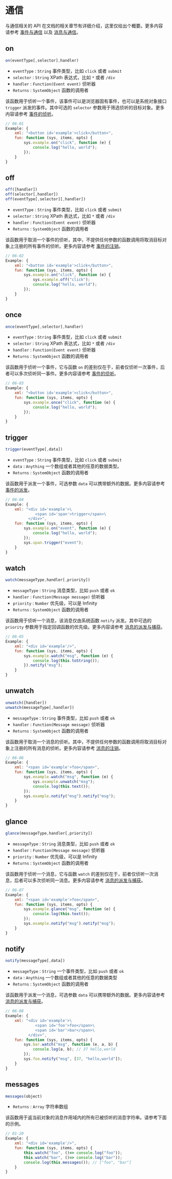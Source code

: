 # 通信

与通信相关的 API 在文档的相关章节有详细介绍，这里仅给出个概要。更多内容请参考 [事件与通信](/docs#事件与通信) 以及 [消息与通信](/docs#消息与通信)。

## on

```js
on(eventType[,selector],handler)
```

- `eventType` : `String` 事件类型，比如 `click` 或者 `submit`
- `selector` : `String` XPath 表达式，比如 `*` 或者 `/div`
- `handler` : `Function(Event event)` 侦听器
- `Returns` : `SystemObject` 函数的调用者

该函数用于侦听一个事件，该事件可以是浏览器固有事件，也可以是系统对象接口 `trigger` 派发的事件。其中可选的 `selector` 参数用于筛选侦听的目标对象。更多内容请参考 [事件的侦听](/docs#事件与通信_事件的侦听)。

```js
// 06-01
Example: {
    xml: "<button id='example'>click</button>",
    fun: function (sys, items, opts) {
        sys.example.on("click", function (e) {
            console.log("hello, world");
        });
    }
}
```

## off

```js
off([handler])
off(selector[,handler])
off(eventType[,selector][,handler])
```

- `eventType` : `String` 事件类型，比如 `click` 或者 `submit`
- `selector` : `String` XPath 表达式，比如 `*` 或者 `/div`
- `handler` : `Function(Event event)` 侦听器
- `Returns` : `SystemObject` 函数的调用者

该函数用于取消一个事件的侦听，其中，不提供任何参数的函数调用将取消目标对象上注册的所有事件的侦听。更多内容请参考 [事件的注销](/docs#事件与通信_事件的注销)。

```js
// 06-02
Example: {
    xml: "<button id='example'>click</button>",
    fun: function (sys, items, opts) {
        sys.example.on("click", function (e) {
            sys.example.off("click");
            console.log("hello, world");
        });
    }
}
```

## once

```js
once(eventType[,selector],handler)
```

- `eventType` : `String` 事件类型，比如 `click` 或者 `submit`
- `selector` : `String` XPath 表达式，比如 `*` 或者 `/div`
- `handler` : `Function(Event event)` 侦听器
- `Returns` : `SystemObject` 函数的调用者

该函数用于侦听一个事件，它与函数 `on` 的差别仅在于，前者仅侦听一次事件，后者可以多次侦听同一事件。更多内容请参考 [事件的侦听](/docs#事件与通信_事件的侦听)。

```js
// 06-03
Example: {
    xml: "<button id='example'>click</button>",
    fun: function (sys, items, opts) {
        sys.example.once("click", function (e) {
            console.log("hello, world");
        });
    }
}
```

## trigger

```js
trigger(eventType[,data])
```

- `eventType` : `String` 事件类型，比如 `click` 或者 `submit`
- `data` : `Anything` 一个数组或者其他的任意的数据类型。
- `Returns` : `SystemObject` 函数的调用者

该函数用于派发一个事件，可选参数 `data` 可以携带额外的数据。更多内容请参考 [事件的派发](/docs#事件与通信_事件的派发)。

```js
// 06-04
Example: {
    xml: "<div id='example'>\
             <span id='span'>trigger</span>\
          </div>",
    fun: function (sys, items, opts) {
        sys.example.on("event", function (e) {
            console.log("hello, world");
        });
        sys.span.trigger("event");
    }
}
```

## watch

```js
watch(messageType,handler[,priority])
```

- `messageType` : `String` 消息类型，比如 `push` 或者 `ok`
- `handler` : `Function(Message message)` 侦听器
- `priority` : `Number` 优先级，可以是 Infinity
- `Returns` : `SystemObject` 函数的调用者

该函数用于侦听一个消息，该消息仅由系统函数 `notify` 派发。其中可选的 `priority` 参数用于指定回调函数的优先级。更多内容请参考 [消息的派发与捕获](/docs#消息与通信_消息的派发与捕获)。

```js
// 06-05
Example: {
    xml: "<div id='example'/>",
    fun: function (sys, items, opts) {
        sys.example.watch("msg", function (e) {
            console.log(this.toString());
        }).notify("msg");
    }
}
```

## unwatch

```js
unwatch([handler])
unwatch(messageType[,handler])
```

- `messageType` : `String` 事件类型，比如 `push` 或者 `ok`
- `handler` : `Function(Message message)` 侦听器
- `Returns` : `SystemObject` 函数的调用者

该函数用于取消一个消息的侦听。其中，不提供任何参数的函数调用将取消目标对象上注册的所有消息的侦听。更多内容请参考 [消息的注销](/docs#消息与通信_消息的注销)。

```js
// 06-06
Example: {
    xml: "<span id='example'>foo</span>",
    fun: function (sys, items, opts) {
        sys.example.watch("msg", function (e) {
            sys.example.unwatch("msg");
            console.log(this.text());
        });
        sys.example.notify("msg").notify("msg");
    }
}
```

## glance

```js
glance(messageType,handler[,priority])
```

- `messageType` : `String` 消息类型，比如 `push` 或者 `ok`
- `handler` : `Function(Message message)` 侦听器
- `priority` : `Number` 优先级，可以是 Infinity
- `Returns` : `SystemObject` 函数的调用者

该函数用于侦听一个消息，它与函数 `watch` 的差别仅在于，前者仅侦听一次消息，后者可以多次侦听同一消息。更多内容请参考 [消息的派发与捕获](/docs#消息与通信_消息的派发与捕获)。

```js
// 06-07
Example: {
    xml: "<span id='example'>foo</span>",
    fun: function (sys, items, opts) {
        sys.example.glance("msg", function (e) {
            console.log(this.text());
        });
        sys.example.notify("msg").notify("msg");
    }
}
```

## notify

```js
notify(messageType[,data])
```

- `messageType` : `String` 一个事件类型，比如 `push` 或者 `ok`
- `data` : `Anything` 一个数组或者其他的任意的数据类型
- `Returns` : `SystemObject` 函数的调用者

该函数用于派发一个消息，可选参数 `data` 可以携带额外的数据。更多内容请参考 [消息的派发与捕获](/docs#消息与通信_消息的派发与捕获)。

```js
// 06-08
Example: {
    xml: "<div id='example'>\
             <span id='foo'>foo</span>\
             <span id='bar'>bar</span>\
          </div>",
    fun: function (sys, items, opts) {
        sys.bar.watch("msg", function (e, a, b) {
            console.log(a, b); // 37 hello,world
        });
        sys.foo.notify("msg", [37, "hello,world"]);
    }
}
```

## messages

```js
messages(object)
```

- `Returns` : `Array` 字符串数组

该函数用于返当前对象的消息作用域内的所有已被侦听的消息字符串。请参考下面的示例。

```js
// 01-20
Example: {
    xml: "<div id='example'/>",
    fun: function (sys, items, opts) {
        this.watch("foo", ()=> console.log("foo"));
        this.watch("bar", ()=> console.log("bar"));
        console.log(this.messages()); // ["foo", "bar"]
    }
}
```